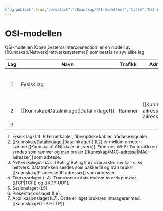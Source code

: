 ```yaml
---
{"dg-publish":true,"permalink":"/Kunnskap/OSI-modellen/","title":"OSI-modellen","tags":["ikt100","nettverk"]}
---
```



# OSI-modellen
OSI-modellen (<abbr>Open Systems Interconnection</abbr>) er en modell av [[Kunnskap/Nettverk\|nettverkssystemer]] som består av syv ulike lag


| Lag | Navn              | Trafikk | Adressering     | Eksempler                                              |
| :-: | ----------------- | ------- | --------------- | ------------------------------------------------------ |
|  1  | Fysisk lag        |         |                 | Ethernetkabler, fiberoptiske kabler, trådløse signaler |
|  2  | [[Kunnskap/Datalinklaget\|Datalinklaget]] | Rammer  | [[Kunnskap/MAC-adresse\|MAC-adresse]] | Ethernet, Wi-Fi                                        |
|  3  |                   |         |                 |                                                        |


1. Fysisk lag (L1). Ethernetkabler, fiberoptiske kabler, trådløse signaler.
2. [[Kunnskap/Datalinklaget\|Datalinklaget]] (L2) er mellom enheter i samme [[Kunnskap/LAN\|lokale nettverk]]. Ethernet, Wi-Fi. Datatrafikken sendes som rammer og man bruker [[Kunnskap/MAC-adresse\|MAC-adresser]] som adresse.
3. Nettverkslaget (L3). [[Ruting\|Ruting]] av datapakker mellom ulike nettverk. Datatrafikken sendes som pakker til og man bruker [[Kunnskap/IP-adresse\|IP-adresser]] som adresser.
4. Transportlaget (L4). Transport av data mellom to endepunkter. [[TCP\|TCP]] og [[UDP\|UDP]]
5. Sesjonslaget (L5)
6. Presentasjonslaget (L6).
7. Appllikasjonslaget (L7). Dette er laget brukeren interagerer med. [[Kunnskap/HTTP\|HTTP]]
